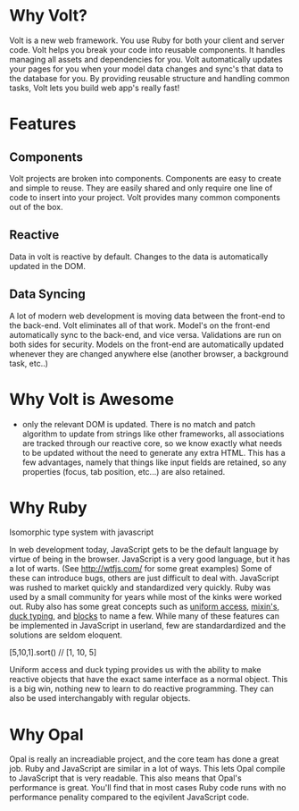 # Why Volt?

Volt is a new web framework.  You use Ruby for both your client and server code.  Volt helps you break your code into reusable components.  It handles managing all assets and dependencies for you.  Volt automatically updates your pages for you when your model data changes and sync's that data to the database for you.  By providing reusable structure and handling common tasks, Volt lets you build web app's really fast!

# Features

## Components

Volt projects are broken into components.  Components are easy to create and simple to reuse.  They are easily shared and only require one line of code to insert into your project.  Volt provides many common components out of the box.

## Reactive

Data in volt is reactive by default.  Changes to the data is automatically updated in the DOM.


## Data Syncing

A lot of modern web development is moving data between the front-end to the back-end.  Volt eliminates all of that work.  Model's on the front-end automatically sync to the back-end, and vice versa.  Validations are run on both sides for security.  Models on the front-end are automatically updated whenever they are changed anywhere else (another browser, a background task, etc..)


# Why Volt is Awesome

- only the relevant DOM is updated.  There is no match and patch algorithm to update from strings like other frameworks, all associations are tracked through our reactive core, so we know exactly what needs to be updated without the need to generate any extra HTML.  This has a few advantages, namely that things like input fields are retained, so any properties (focus, tab position, etc...) are also retained.


# Why Ruby

Isomorphic type system with javascript

In web development today, JavaScript gets to be the default language by virtue of being in the browser.  JavaScript is a very good language, but it has a lot of warts.  (See http://wtfjs.com/ for some great examples)  Some of these can introduce bugs, others are just difficult to deal with.  JavaScript was rushed to market quickly and standardized very quickly.  Ruby was used by a small community for years while most of the kinks were worked out.  Ruby also has some great concepts such as [uniform access](http://en.wikipedia.org/wiki/Uniform_access_principle), [mixin's](http://en.wikipedia.org/wiki/Mixin), [duck typing](http://en.wikipedia.org/wiki/Duck_typing), and [blocks](http://yehudakatz.com/2012/01/10/javascript-needs-blocks/) to name a few.  While many of these features can be implemented in JavaScript in userland, few are standardardized and the solutions are seldom eloquent.

[5,10,1].sort()
// [1, 10, 5]

Uniform access and duck typing provides us with the ability to make reactive objects that have the exact same interface as a normal object.  This is a big win, nothing new to learn to do reactive programming.  They can also be used interchangably with regular objects.

# Why Opal

Opal is really an increadiable project, and the core team has done a great job.  Ruby and JavaScript are similar in a lot of ways.  This lets Opal compile to JavaScript that is very readable.  This also means that Opal's performance is great.  You'll find that in most cases Ruby code runs with no performance penality compared to the eqivilent JavaScript code.
